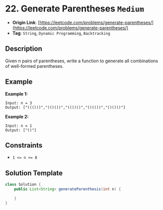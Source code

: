 # 22. Generate Parentheses `Medium`

- **Origin Link**: [https://leetcode.com/problems/generate-parentheses/](https://leetcode.com/problems/generate-parentheses/)
- **Tag**: `String`, `Dynamic Programming`, `Backtracking`

## Description

Given n pairs of parentheses, write a function to generate all combinations of well-formed parentheses.

## Example

**Example 1:**

    Input: n = 3
    Output: ["((()))","(()())","(())()","()(())","()()()"]

**Example 2:**

    Input: n = 1
    Output: ["()"]
 

## Constraints

- `1 <= n <= 8`

## Solution Template

```java
class Solution {
    public List<String> generateParenthesis(int n) {
        
    }
}
```